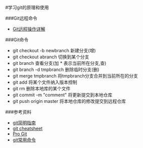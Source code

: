 #学习git的原理和使用


###Git远程命令
* [Git远程操作详解](http://www.ruanyifeng.com/blog/2014/06/git_remote.html)

###Git命令

- git checkout -b newbranch 新建分支(增)
- git checkout abranch  切换到某个分支
- git branch 查看分支(加 * 表示当前所在分支,查)
- git branch -d tmpbranch  删除临时分支(删)
- git merge tmpbranch  将tmpbranch分支合并到当前所在的分支
- git add 将某个文件纳入版本控制
- git rm 删除本地库的某个文件
- git commit -m "comment" 将更新提交到本地仓库
- git push origin master 将本地仓库的修改提交到远程仓库

###参考资料
* [git简明指南](http://rogerdudler.github.io/git-guide/index.zh.html)
* [git cheatsheet](http://ndpsoftware.com/git-cheatsheet.html#loc=stash)
* [Pro Git](http://git-scm.com/book/zh)
* [git常用命令](http://www.cnblogs.com/1-2-3/archive/2010/07/18/git-commands.html)
